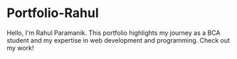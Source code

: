 # Portfolio-Rahul
Hello, I'm Rahul Paramanik. This portfolio highlights my journey as a BCA student and my expertise in web development and programming. Check out my work!
